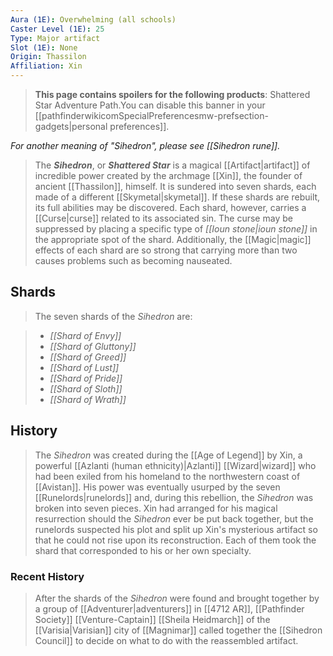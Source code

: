 ```yaml
---
Aura (1E): Overwhelming (all schools)
Caster Level (1E): 25
Type: Major artifact
Slot (1E): None
Origin: Thassilon
Affiliation: Xin
---
```


> **This page contains spoilers for the following products**: Shattered Star Adventure Path.You can disable this banner in your [[pathfinderwikicomSpecialPreferencesmw-prefsection-gadgets|personal preferences]].


*For another meaning of "Sihedron", please see [[Sihedron rune]].*
> The ***Sihedron***, or ***Shattered Star*** is a magical [[Artifact|artifact]] of incredible power created by the archmage [[Xin]], the founder of ancient [[Thassilon]], himself. It is sundered into seven shards, each made of a different [[Skymetal|skymetal]]. If these shards are rebuilt, its full abilities may be discovered. Each shard, however, carries a [[Curse|curse]] related to its associated sin. The curse may be suppressed by placing a specific type of *[[Ioun stone|ioun stone]]* in the appropriate spot of the shard. Additionally, the [[Magic|magic]] effects of each shard are so strong that carrying more than two causes problems such as becoming nauseated.



## Shards

> The seven shards of the *Sihedron* are:

> - *[[Shard of Envy]]*
> - *[[Shard of Gluttony]]*
> - *[[Shard of Greed]]*
> - *[[Shard of Lust]]*
> - *[[Shard of Pride]]*
> - *[[Shard of Sloth]]*
> - *[[Shard of Wrath]]*

## History

> The *Sihedron* was created during the [[Age of Legend]] by Xin, a powerful [[Azlanti (human ethnicity)|Azlanti]] [[Wizard|wizard]] who had been exiled from his homeland to the northwestern coast of [[Avistan]]. His power was eventually usurped by the seven [[Runelords|runelords]] and, during this rebellion, the *Sihedron* was broken into seven pieces. Xin had arranged for his magical resurrection should the *Sihedron* ever be put back together, but the runelords suspected his plot and split up Xin's mysterious artifact so that he could not rise upon its reconstruction. Each of them took the shard that corresponded to his or her own specialty.


### Recent History

> After the shards of the *Sihedron* were found and brought together by a group of [[Adventurer|adventurers]] in [[4712 AR]], [[Pathfinder Society]] [[Venture-Captain]] [[Sheila Heidmarch]] of the [[Varisia|Varisian]] city of [[Magnimar]] called together the [[Sihedron Council]] to decide on what to do with the reassembled artifact.







